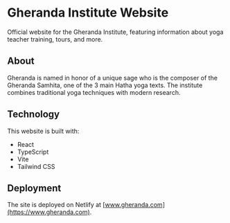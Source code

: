 # Gheranda Institute Website

Official website for the Gheranda Institute, featuring information about yoga teacher training, tours, and more.

## About

Gheranda is named in honor of a unique sage who is the composer of the Gheranda Samhita, one of the 3 main Hatha yoga texts. The institute combines traditional yoga techniques with modern research.

## Technology

This website is built with:
- React
- TypeScript
- Vite
- Tailwind CSS

## Deployment

The site is deployed on Netlify at [www.gheranda.com](https://www.gheranda.com).
